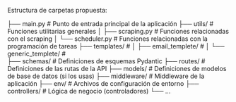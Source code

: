 










Estructura de carpetas propuesta:

├── main.py        # Punto de entrada principal de la aplicación
├── utils/         # Funciones utilitarias generales
│   ├── scraping.py   # Funciones relacionadas con el scraping
│   └── scheduler.py # Funciones relacionadas con la programación de tareas
├── templates/       #
│   ├── email_templete/   # 
│   └── generic_templete/ #  
├── schemas/       # Definiciones de esquemas Pydantic
├── routes/        # Definiciones de las rutas de la API
├── models/        # Definiciones de modelos de base de datos (si los usas)
├── middleware/    # Middleware de la aplicación
├── env/           # Archivos de configuración de entorno
├── controllers/   # Lógica de negocio (controladores)
└── ...